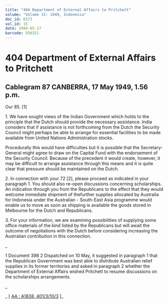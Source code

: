 ```yaml
---
title: "404 Department of External Affairs to Pritchett"
volume: "Volume 15: 1949, Indonesia"
doc_id: 6573
vol_id: 15
date: 1949-05-17
barcode: 550321
---
```


# 404 Department of External Affairs to Pritchett

## Cablegram 87 CANBERRA, 17 May 1949, 1.56 p.m.

Our 85. [1]

1\. We have sought views of the Indian Government which holds to the principle that the Dutch should provide the necessary assistance. India considers that if assistance is not forthcoming from the Dutch the Security Council might perhaps be able to arrange for essential facilities to be made available from United Nations Administration stocks.

Procedurally this would have difficulties but it is possible that the Secretary-General might agree to draw on the Capital Fund with the endorsement of the Security Council. Because of the precedent it would create, however, it may be difficult to arrange assistance through this means and it is quite clear that pressure should be maintained on the Dutch.

2\. In connection with your 72 [2], please proceed as indicated in your paragraph 1. You should also re-open discussions concerning scholarships. An indication through you from the Republicans to the effect that they would welcome immediate shipment of thefurther supplies allocated by Australia for Indonesia under the Australian - South-East Asia programme would enable us to move as soon as shipping is available the goods stored in Melbourne for the Dutch and Republicans.

3\. For your information, we are examining possibilities of supplying some office materials of the kind listed by the Republicans but will await the outcome of negotiations with the Dutch before considering increasing the Australian contribution in this connection.

_

1 Document 398 2 Dispatched on 10 May, it suggested in paragraph 1 that the Republican Government was best able to distribute Australian relief supplies in its former territories and asked in paragraph 2 whether the Department of External Affairs wished Pritchett to resume discussions on the scholarships arrangements.

_

_ [ [AA : A1838, 401/3/10/3](http://www.naa.gov.au/cgi-bin/Search?O=I&Number=550321) ]_
